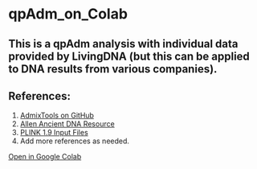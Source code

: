 # qpAdm_on_Colab
## This is a qpAdm analysis with individual data provided by LivingDNA (but this can be applied to DNA results from various companies).
## References:
1. [AdmixTools on GitHub](https://github.com/DReichLab/AdmixTools/tree/master)
2. [Allen Ancient DNA Resource](https://reich.hms.harvard.edu/allen-ancient-dna-resource-aadr-downloadable-genotypes-present-day-and-ancient-dna-data)
3. [PLINK 1.9 Input Files](https://www.cog-genomics.org/plink/1.9/input#23file)
4. Add more references as needed.
  
[Open in Google Colab](https://colab.research.google.com/drive/1ZJM2iefEgxJp0mZUsDZZteBQL0Zd4L_r?usp=sharing)

